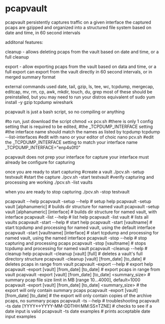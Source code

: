 # pcapvault
pcapvault persistently captures traffic on a given interface
 the captured pcaps are gzipped and organized into a structured file system based on date and time, in 60 second intervals
  
  additonal features:
  
  cleanup - allows deleting pcaps from the vault based on date and time, or a full cleanup
  
  export -  allow exporting pcaps from the vault based on data and time, or a full export
            can export from the vault directly in 60 second intervals, or in merged summary format

  external commands used
    date, tail, gzip, ls, tee, wc, tcpdump, mergecap, editcap, mv, rm, cp, awk, mkdir, touch, du, grep
    most of these should be preinstalled, but you may need to run your distros equivalent of 
    sudo yum install -y gzip tcpdump wireshark

pcapvault is just a bash script, so no compiling or anything

#to run, just download the script
chmod +x pcv.sh
#there is only 1 config setting that is required to be edited,
  #the _TCPDUMP_INTERFACE setting
#the interface name should match the names as listed by tcpdump
tcpdump --list-interfaces
#edit with nano or your editor of choic
nano pcv.sh
#edit the _TCPDUMP_INTERFACE setting to match your interface name
_TCPDUMP_INTERFACE="enp4s0f0"

pcapvault does not prep your interface for capture
your interface must already be configure for capturing

once you are ready to start capturing
#create a vault
./pcv.sh -setup testvault
#start the capture
./pcv.sh -start testvault
#verify capturing and processing are working
./pcv.sh -list vaults

when you are ready to stop capturing
./pcv.sh -stop testvault

pcapvault --help
pcapvault -setup --help                                                         # setup help
  pcapvault -setup vault [alphanumeric]                                           # builds dir structure for named vault
  pcapvault -setup vault [alphanumeric] [interface]                               # builds dir structure for named vault, with interface
pcapvault -list --help                                                          # list help
  pcapvault -list vault                                                           # lists all vaults
pcapvault -start --help                                                         # start help
  pcapvault -start [vaultname]                                                    # start tcpdump and processing for named vault, using the default interface
  pcapvault -start [vaultname] [interface]                                        # start tcpdump and processing for named vault, using the named interface
pcapvault -stop --help                                                          # stop capturing and processing pcaps
  pcapvault -stop [vaultname]                                                     # stops tcpdump and processing for named vault
pcapvault -cleanup --help                                                       # cleanup help
  pcapvault -cleanup [vault] [full]                                               # deletes a vault's full directory structure
  pcapvault -cleanup [vault] [from_date] [to_date]                                # deletes pcaps in range from vault
pcapvault -export --help                                                        # export help
  pcapvault -export [vault] [from_date] [to_date]                                 # export pcaps in range from vault
  pcapvault -export [vault] [from_date] [to_date] <summary_size>                  # summary pcap file size limit in MB [range 10...4000], default=1000
  pcapvault -export [vault] [from_date] [to_date] <summary_size> <summary-only>   # the export will only contain summary pcaps
  pcapvault -export [vault] [from_date] [to_date] <no-summary>                    # the export will only contain copies of the archive pcaps, no summary pcaps
pcapvault -ts --help                                                            # troubleshooting
  pcapvault -ts date [YYYY<->YYYY-MM-DDTHH:MM:SS±TZNE]                            # checks to see if a date input is valid
  pcapvault -ts date examples                                                     # prints acceptable date input examples

